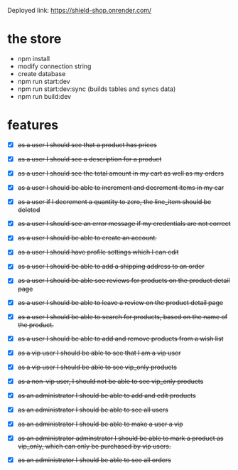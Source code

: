 
Deployed link: https://shield-shop.onrender.com/




# the store 

- npm install
- modify connection string
- create database
- npm run start:dev
- npm run start:dev:sync (builds tables and syncs data)
- npm run build:dev

# features

- [x] ~~as a user I should see that a product has prices~~
- [x] ~~as a user I should see a description for a product~~
- [x] ~~as a user I should see the total amount in my cart as well as my orders~~
- [x] ~~as a user I should be able to increment and decrement items in my car~~
- [x] ~~as a user if I decrement a quantity to zero, the line_item should be deleted~~
- [x] ~~as a user I should see an error message if my credentials are not correct~~
- [x] ~~as a user I should be able to create an account.~~
- [x] ~~as a user I should have profile settings which I can edit~~
- [x] ~~as a user I should be able to add a shipping address to an order~~
- [x] ~~as a user I should be able see reviews for products on the product detail page~~
- [x] ~~as a user I should be able to leave a review on the product detail page~~
- [x] ~~as a user I should be able to search for products, based on the name of the product.~~
- [x] ~~as a user I should be able to add and remove products from a wish list~~
- [x] ~~as a vip user I should be able to see that I am a vip user~~
- [x] ~~as a vip user I should be able to see vip_only products~~
- [x] ~~as a non-vip user, I should not be able to see vip_only products~~
- [x] ~~as an administrator I should be able to add and edit products~~
- [x] ~~as an administrator I should be able to see all users~~
- [x] ~~as an administrator I should be able to make a user a vip~~
- [x] ~~as an administrator adminstrator I should be able to mark a product as vip_only, which can only be purchased by vip users.~~
- [x] ~~as an administrator I should be able to see all orders~~




